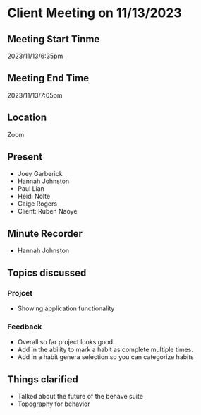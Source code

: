 # Client Meeting on 11/13/2023
## Meeting Start Tinme
2023/11/13/6:35pm
## Meeting End Time
2023/11/13/7:05pm
## Location
Zoom
## Present
- Joey Garberick
- Hannah Johnston
- Paul Lian 
- Heidi Nolte 
- Caige Rogers
- Client: Ruben Naoye
## Minute Recorder
- Hannah Johnston
## Topics discussed
### Projcet
  - Showing application functionality
### Feedback
  - Overall so far project looks good.
  - Add in the ability to mark a habit as complete multiple times.
  - Add in a habit genera selection so you can categorize habits
## Things clarified
  - Talked about the future of the behave suite
  - Topography for behavior
